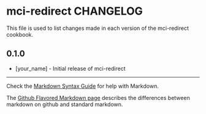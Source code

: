 # mci-redirect CHANGELOG

This file is used to list changes made in each version of the mci-redirect cookbook.

## 0.1.0
- [your_name] - Initial release of mci-redirect

- - -
Check the [Markdown Syntax Guide](http://daringfireball.net/projects/markdown/syntax) for help with Markdown.

The [Github Flavored Markdown page](http://github.github.com/github-flavored-markdown/) describes the differences between markdown on github and standard markdown.
